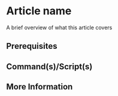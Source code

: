 # Article name

A brief overview of what this article covers

## Prerequisites

## Command(s)/Script(s)

## More Information
